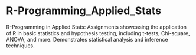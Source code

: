 # R-Programming_Applied_Stats
R-Programming in Applied Stats: Assignments showcasing the application of R in basic statistics and hypothesis testing, including t-tests, Chi-square, ANOVA, and more. Demonstrates statistical analysis and inference techniques.
